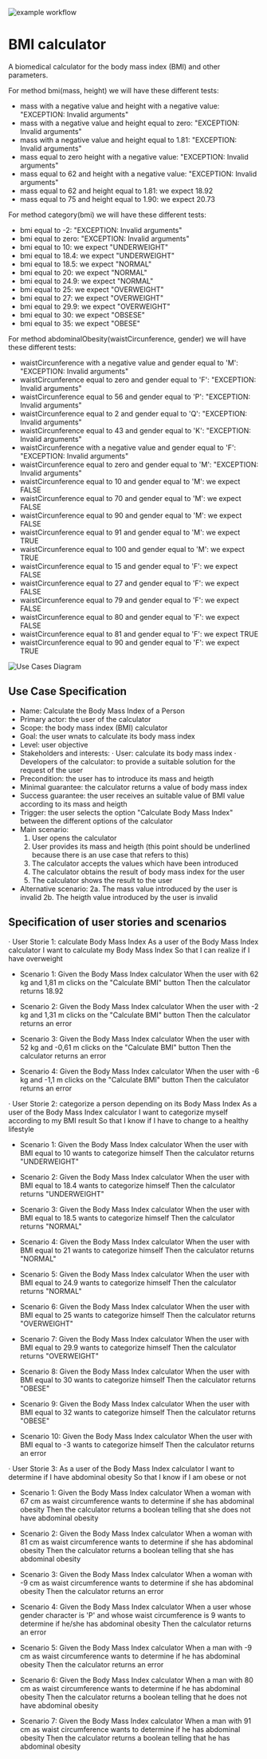 ![example workflow](https://github.com/jmhorcas/bmicalc/actions/workflows/maven.yml/badge.svg)

# BMI calculator
A biomedical calculator for the body mass index (BMI) and other parameters.

For method bmi(mass, height) we will have these different tests:
- mass with a negative value and height with a negative value: "EXCEPTION: Invalid arguments"
- mass with a negative value and height equal to zero: "EXCEPTION: Invalid arguments"
- mass with a negative value and height equal to 1.81: "EXCEPTION: Invalid arguments"
- mass equal to zero height with a negative value: "EXCEPTION: Invalid arguments"
- mass equal to 62 and height with a negative value: "EXCEPTION: Invalid arguments"
- mass equal to 62 and height equal to 1.81: we expect 18.92
- mass equal to 75 and height equal to 1.90: we expect 20.73

For method category(bmi) we will have these different tests:
- bmi equal to -2: "EXCEPTION: Invalid arguments"
- bmi equal to zero: "EXCEPTION: Invalid arguments"
- bmi equal to 10: we expect "UNDERWEIGHT"
- bmi equal to 18.4: we expect "UNDERWEIGHT"
- bmi equal to 18.5: we expect "NORMAL"
- bmi equal to 20: we expect "NORMAL"
- bmi equal to 24.9: we expect "NORMAL"
- bmi equal to 25: we expect "OVERWEIGHT"
- bmi equal to 27: we expect "OVERWEIGHT"
- bmi equal to 29.9: we expect "OVERWEIGHT"
- bmi equal to 30: we expect "OBSESE"
- bmi equal to 35: we expect "OBESE"

For method abdominalObesity(waistCircunference, gender) we will have these different tests:
- waistCircunference with a negative value and gender equal to 'M': "EXCEPTION: Invalid arguments"
- waistCircunference equal to zero and gender equal to 'F': "EXCEPTION: Invalid arguments"
- waistCircunference equal to 56 and gender equal to 'P': "EXCEPTION: Invalid arguments"
- waistCircunference equal to 2 and gender equal to 'Q': "EXCEPTION: Invalid arguments"
- waistCircunference equal to 43 and gender equal to 'K': "EXCEPTION: Invalid arguments"
- waistCircunference with a negative value and gender equal to 'F': "EXCEPTION: Invalid arguments"
- waistCircunference equal to zero and gender equal to 'M': "EXCEPTION: Invalid arguments"
- waistCircunference equal to 10 and gender equal to 'M': we expect FALSE
- waistCircunference equal to 70 and gender equal to 'M': we expect FALSE
- waistCircunference equal to 90 and gender equal to 'M': we expect FALSE
- waistCircunference equal to 91 and gender equal to 'M': we expect TRUE
- waistCircunference equal to 100 and gender equal to 'M': we expect TRUE
- waistCircunference equal to 15 and gender equal to 'F': we expect FALSE
- waistCircunference equal to 27 and gender equal to 'F': we expect FALSE
- waistCircunference equal to 79 and gender equal to 'F': we expect FALSE
- waistCircunference equal to 80 and gender equal to 'F': we expect FALSE
- waistCircunference equal to 81 and gender equal to 'F': we expect TRUE
- waistCircunference equal to 90 and gender equal to 'F': we expect TRUE

![Use Cases Diagram](https://github.com/pmgespina/bmicalc/blob/main/doc/P2_new_function.png)

## Use Case Specification

- Name: Calculate the Body Mass Index of a Person
- Primary actor: the user of the calculator
- Scope: the body mass index (BMI) calculator
- Goal: the user wnats to calculate its body mass index
- Level: user objective
- Stakeholders and interests:
    · User: calculate its body mass index
    · Developers of the calculator: to provide a suitable solution for the request of the user
- Precondition: the user has to introduce its mass and heigth
- Minimal guarantee: the calculator returns a value of body mass index
- Success guarantee: the user receives an suitable value of BMI value according to its mass and heigth
- Trigger: the user selects the option "Calculate Body Mass Index" between the different options of the calculator
- Main scenario:
    1. User opens the calculator
    2. User provides its mass and heigth (this point should be underlined because there is an use case that refers to this)
    3. The calculator accepts the values which have been introduced
    4. The calculator obtains the result of body mass index for the user
    5. The calculator shows the result to the user
- Alternative scenario:
    2a. The mass value introduced by the user is invalid
    2b. The heigth value introduced by the user is invalid

## Specification of user stories and scenarios 

· User Storie 1: calculate Body Mass Index
As a user of the Body Mass Index calculator
I want to calculate my Body Mass Index
So that I can realize if I have overweight

- Scenario 1: 
Given the Body Mass Index calculator
When the user with 62 kg and 1,81 m clicks on the "Calculate BMI" button
Then the calculator returns 18.92

- Scenario 2:
Given the Body Mass Index calculator
When the user with -2 kg and 1,31 m clicks on the "Calculate BMI" button
Then the calculator returns an error

- Scenario 3:
Given the Body Mass Index calculator
When the user with 52 kg and -0,61 m clicks on the "Calculate BMI" button
Then the calculator returns an error

- Scenario 4:
Given the Body Mass Index calculator
When the user with -6 kg and -1,1 m clicks on the "Calculate BMI" button
Then the calculator returns an error



· User Storie 2: categorize a person depending on its Body Mass Index
As a user of the Body Mass Index calculator
I want to categorize myself according to my BMI result
So that I know if I have to change to a healthy lifestyle

- Scenario 1: 
Given the Body Mass Index calculator
When the user with BMI equal to 10 wants to categorize himself
Then the calculator returns "UNDERWEIGHT"

- Scenario 2: 
Given the Body Mass Index calculator
When the user with BMI equal to 18.4 wants to categorize himself
Then the calculator returns "UNDERWEIGHT"

- Scenario 3: 
Given the Body Mass Index calculator
When the user with BMI equal to 18.5 wants to categorize himself
Then the calculator returns "NORMAL"

- Scenario 4: 
Given the Body Mass Index calculator
When the user with BMI equal to 21 wants to categorize himself
Then the calculator returns "NORMAL"

- Scenario 5: 
Given the Body Mass Index calculator
When the user with BMI equal to 24.9 wants to categorize himself
Then the calculator returns "NORMAL"

- Scenario 6: 
Given the Body Mass Index calculator
When the user with BMI equal to 25 wants to categorize himself
Then the calculator returns "OVERWEIGHT"

- Scenario 7: 
Given the Body Mass Index calculator
When the user with BMI equal to 29.9 wants to categorize himself
Then the calculator returns "OVERWEIGHT"

- Scenario 8: 
Given the Body Mass Index calculator
When the user with BMI equal to 30 wants to categorize himself
Then the calculator returns "OBESE"

- Scenario 9: 
Given the Body Mass Index calculator
When the user with BMI equal to 32 wants to categorize himself
Then the calculator returns "OBESE"

- Scenario 10: 
Given the Body Mass Index calculator
When the user with BMI equal to -3 wants to categorize himself
Then the calculator returns an error



· User Storie 3:
As a user of the Body Mass Index calculator
I want to determine if I have abdominal obesity
So that I know if I am obese or not

- Scenario 1:
Given the Body Mass Index calculator
When a woman with 67 cm as waist circumference wants to determine if she has abdominal obesity
Then the calculator returns a boolean telling that she does not have abdominal obesity

- Scenario 2: 
Given the Body Mass Index calculator
When a woman with 81 cm as waist circumference wants to determine if she has abdominal obesity
Then the calculator returns a boolean telling that she has abdominal obesity

- Scenario 3: 
Given the Body Mass Index calculator
When a woman with -9 cm as waist circumference wants to determine if she has abdominal obesity
Then the calculator returns an error

- Scenario 4:
Given the Body Mass Index calculator
When a user whose gender character is 'P' and whose waist circumference is 9 wants to determine if he/she has abdominal obesity
Then the calculator returns an error

- Scenario 5: 
Given the Body Mass Index calculator
When a man with -9 cm as waist circumference wants to determine if he has abdominal obesity
Then the calculator returns an error

- Scenario 6: 
Given the Body Mass Index calculator
When a man with 80 cm as waist circumference wants to determine if he has abdominal obesity
Then the calculator returns a boolean telling that he does not have abdominal obesity

- Scenario 7: 
Given the Body Mass Index calculator
When a man with 91 cm as waist circumference wants to determine if he has abdominal obesity
Then the calculator returns a boolean telling that he has abdominal obesity